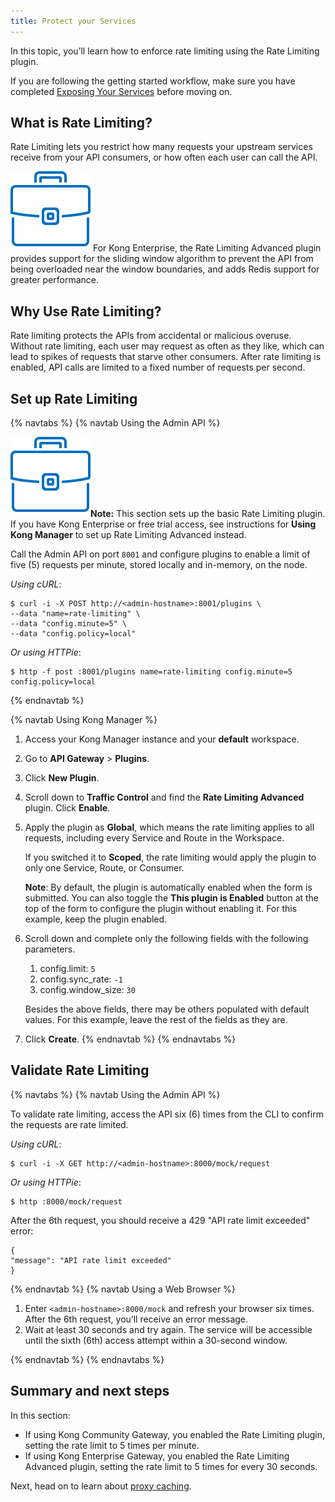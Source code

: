 ```yaml
---
title: Protect your Services
---
```

In this topic, you’ll learn how to enforce rate limiting using the Rate Limiting plugin.

If you are following the getting started workflow, make sure you have completed [Exposing Your Services](/getting-started-guide/{{page.kong_version}}/expose-services) before moving on.

## What is Rate Limiting?

Rate Limiting lets you restrict how many requests your upstream services receive from your API consumers, or how often each user can call the API.

<div class="alert alert-ee">
<img class="no-image-expand" src="/assets/images/icons/icn-enterprise-grey.svg" alt="Enterprise" /> For Kong Enterprise, the Rate Limiting Advanced plugin provides support for the sliding window algorithm to prevent the API from being overloaded near the window boundaries, and adds Redis support for greater performance.
</div>

## Why Use Rate Limiting?

Rate limiting protects the APIs from accidental or malicious overuse. Without rate limiting, each user may request as often as they like, which can lead to spikes of requests that starve other consumers. After rate limiting is enabled, API calls are limited to a fixed number of requests per second.

## Set up Rate Limiting

{% navtabs %}
{% navtab Using the Admin API %}

<div class="alert alert-ee">
<img class="no-image-expand" src="/assets/images/icons/icn-enterprise-grey.svg" alt="Enterprise" /><strong>Note:</strong> This section sets up the basic Rate Limiting plugin. If you have Kong Enterprise or free trial access, see instructions for <strong>Using Kong Manager</strong> to set up Rate Limiting Advanced instead.
</div>

Call the Admin API on port `8001` and configure plugins to enable a limit of five (5) requests per minute, stored locally and in-memory, on the node.

*Using cURL*:
```
$ curl -i -X POST http://<admin-hostname>:8001/plugins \
--data "name=rate-limiting" \
--data "config.minute=5" \
--data "config.policy=local"
```
*Or using HTTPie*:
```
$ http -f post :8001/plugins name=rate-limiting config.minute=5 config.policy=local
```
{% endnavtab %}

{% navtab Using Kong Manager %}

1. Access your Kong Manager instance and your **default** workspace.

2. Go to **API Gateway** > **Plugins**.

3. Click **New Plugin**.

4. Scroll down to **Traffic Control** and find the **Rate Limiting Advanced** plugin. Click **Enable**.

5. Apply the plugin as **Global**, which means the rate limiting applies to all requests, including every Service and Route in the Workspace.

    If you switched it to **Scoped**, the rate limiting would apply the plugin to only one Service, Route, or Consumer.

    **Note**: By default, the plugin is automatically enabled when the form is submitted. You can also toggle the **This plugin is Enabled** button at the top of the form to configure the plugin without enabling it. For this example, keep the plugin enabled.

6. Scroll down and complete only the following fields with the following parameters.
    1. config.limit: `5`
    2. config.sync_rate: `-1`
    3. config.window_size: `30`

    Besides the above fields, there may be others populated with default values. For this example, leave the rest of the fields as they are.

7. Click **Create**.
{% endnavtab %}
{% endnavtabs %}


## Validate Rate Limiting

{% navtabs %}
{% navtab Using the Admin API %}

To validate rate limiting, access the API six (6) times from the CLI to confirm the requests are rate limited.

*Using cURL*:
```
$ curl -i -X GET http://<admin-hostname>:8000/mock/request
```
*Or using HTTPie*:
```
$ http :8000/mock/request
```

After the 6th request, you should receive a 429 "API rate limit exceeded" error:
```
{
"message": "API rate limit exceeded"
}
```
{% endnavtab %}
{% navtab Using a Web Browser %}

1. Enter `<admin-hostname>:8000/mock` and refresh your browser six times.
    After the 6th request, you’ll receive an error message.
2. Wait at least 30 seconds and try again.
    The service will be accessible until the sixth (6th) access attempt within a 30-second window.

{% endnavtab %}
{% endnavtabs %}


## Summary and next steps

In this section:
* If using Kong Community Gateway, you enabled the Rate Limiting plugin, setting the rate limit to 5 times per minute.
* If using Kong Enterprise Gateway, you enabled the Rate Limiting Advanced plugin, setting the rate limit to 5 times for every 30 seconds.

Next, head on to learn about [proxy caching](/getting-started-guide/{{page.kong_version}}/improve-performance).
